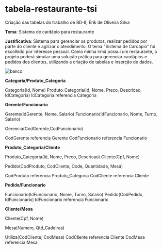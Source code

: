 # tabela-restaurante-tsi
Criação das tabelas do trabalho de BD-II, Erik de Oliveira Silva

**Tema**: Sistema de cardápio para restaurante

**Justificativa**: Sistema para gerenciar os produtos, realizar pedidos por parte do cliente e agilizar o atendimento. O tema "Sistema de Cardápio" foi escolhido por interesse pessoal. Como minha irmã possui um restaurante, o projeto poderá simular uma solução prática para gerenciar cardápios e pedidos dos clientes, utilizando a criação de tabelas e inserção de dados.

![banco](https://github.com/user-attachments/assets/187da2ae-e022-405a-ac15-ea8cbd9e36f5)

**Categoria/Produto_Categoria**

Categoria(Id, Nome)
Produto_Categoria(Id, Nome, Preco, Descricao, IdCategoria)
IdCategoria referencia Categoria

**Gerente/Funcionario**

Gerente(IdGerente, Nome, Salario)
Funcionario(IdFuncionario, Nome, Turno, Salario)

Gerencia(CodGerente,CodFuncionario)

CodGerente referencia Gerente
CodFuncionario referencia Funcionario

**Produto_Categoria/Cliente**

Produto_Categoria(Id, Nome, Preco, Descricao)
Cliente(Cpf, Nome)

Pedido(CodProduto, CodCliente, Code, Quantidade, Mesa)

CodProduto referencia Produto_Categoria
CodCliente referencia Cliente



**Pedido/Funcionario**

Funcionario(IdFuncionario, Nome, Turno, Salario)
Pedido(CodPedido, IdFuncionario)
IdFuncionario referencia Funcionario

**Cliente/Mesa**

Cliente(Cpf, Nome)

Mesa(Numero, Qtd_Cadeiras)

Utiliza(CodCliente, CodMesa)
CodCliente referencia Cliente
CodMesa referencia Mesa
